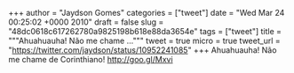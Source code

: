 
+++
author = "Jaydson Gomes"
categories = ["tweet"]
date = "Wed Mar 24 00:25:02 +0000 2010"
draft = false
slug = "48dc0618c617262780a9825198b618e88da3654e"
tags = ["tweet"]
title = """Ahuahuauha! Não me chame ..."""
tweet = true
micro = true
tweet_url = "https://twitter.com/jaydson/status/10952241085"
+++
Ahuahuauha! Não me chame de Corinthiano! http://goo.gl/Mxvi
